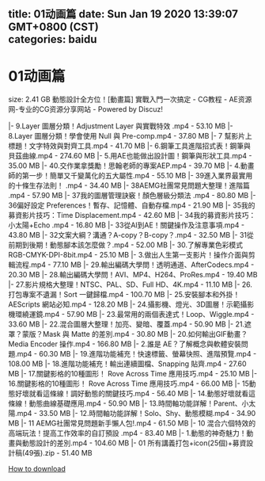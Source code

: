 
title: 01动画篇
date: Sun Jan 19 2020 13:39:07 GMT+0800 (CST)    
categories: baidu
---

# 01动画篇
size: 2.41 GB
 動態設計全方位！[動畫篇] 實戰入門一次搞定 - CG教程 - AE资源网-专业的CG资源分享网站 - Powered by Discuz!
 
|- 9.Layer 圖層分類！Adjustment Layer 與實戰特效 .mp4 - 53.10 MB
|- 8.Layer 圖層分類！學會使用 Null 與 Pre-comp.mp4 - 37.80 MB
|- 7 幫影片上標題！文字特效與對齊工具.mp4 - 41.70 MB
|- 6.鋼筆工具進階招式表！鋼筆與貝茲曲線.mp4 - 274.60 MB
|- 5.用AE也能做出設計圖！鋼筆與形狀工具.mp4 - 35.00 MB
|- 40.交作業拿獎勵！思翰老師的專案AEP.mp4 - 39.70 MB
|- 4.動畫師的第一步！簡單又千變萬化的五大屬性.mp4 - 55.10 MB
|- 39進入業界最實用的十條生存法則！ .mp4 - 34.40 MB
|- 38AEMG社團常見問題大整理！進階篇 .mp4 - 57.90 MB
|- 37我的圖層管理訣竅！顏色層級分類法 .mp4 - 80.80 MB
|- 36偏好設定 Preferences！暫存、記憶體、自動存檔.mp4 - 21.90 MB
|- 35我的募資影片技巧：Time Displacement.mp4 - 42.60 MB
|- 34我的募資影片技巧：小太陽+Echo .mp4 - 16.80 MB
|- 33從AI到AE！關鍵操作及注意事項.mp4 - 43.80 MB
|- 32文案大綱？溝通？A-copy？B-copy？.mp4 - 32.50 MB
|- 31從前期到後期！動態腳本該怎麼做？.mp4 - 52.00 MB
|- 30.了解專業色彩模式RGB-CMYK-DPI-8bit.mp4 - 25.10 MB
|- 3.做出人生第一支影片！操作介面與剪輯流程.mp4 - 77.10 MB
|- 29.輸出編碼大學問！透明通道、AfterCodecs.mp4 - 20.30 MB
|- 28.輸出編碼大學問！AVI、MP4、H264、ProRes.mp4 - 19.40 MB
|- 27.影片規格大整理！NTSC、PAL、SD、Full HD、4K.mp4 - 11.10 MB
|- 26.打包專案不遺漏！Sort 一鍵歸檔.mp4 - 100.70 MB
|- 25.安裝腳本和外掛！AEScripts 網站必知.mp4 - 128.20 MB
|- 24.攝影機、燈光、3D圖層！示範攝影機環繞運鏡.mp4 - 57.90 MB
|- 23.最常用的兩個表達式！Loop、Wiggle.mp4 - 33.60 MB
|- 22.混合圖層大整理！加亮、變暗、覆蓋.mp4 - 50.90 MB
|- 21.遮罩？蒙版？Mask 與 Matte 的差別.mp4 - 30.80 MB
|- 20.如何輸出GIF動畫？Media Encoder 操作.mp4 - 166.80 MB
|- 2.誰是 AE？了解概念與軟體安裝問題.mp4 - 60.30 MB
|- 19.進階功能補充！快速標籤、螢幕快照、進階預覽.mp4 - 108.00 MB
|- 18.進階功能補充！輸出連續圖檔、Snapping 貼齊.mp4 - 27.60 MB
|- 17.關鍵影格的10種圖形！ Rove Across Time 應用技巧.mp4 - 25.10 MB
|- 16.關鍵影格的10種圖形！ Rove Across Time 應用技巧.mp4 - 66.00 MB
|- 15動態好壞就看這條線！調好動態的關鍵技巧.mp4 - 56.40 MB
|- 14.動態好壞就看這條線！動態曲線基礎應用.mp4 - 50.90 MB
|- 13.時間軸功能詳解！Parent、小太陽.mp4 - 33.50 MB
|- 12.時間軸功能詳解！Solo、Shy、動態模糊.mp4 - 34.90 MB
|- 11 AEMG社團常見問題新手懶人包!.mp4 - 61.50 MB
|- 10 混合六個特效的高端玩法！提高工作效率的自訂預設  .mp4 - 83.40 MB
|- 1.動態的神奇魅力！動畫與動態設計的差別.mp4 - 104.60 MB
|- 01 所有講義打包+icon(25個)+募資設計稿(49張).zip - 51.40 MB

[How to download](https://bpcam.bemobtrk.com/go/2ceec3aa-1ca2-46d6-b9ff-aaa5c184517c?jno=4880)